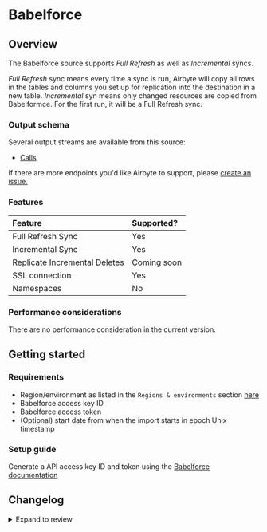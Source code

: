 # Babelforce

## Overview

The Babelforce source supports _Full Refresh_ as well as _Incremental_ syncs.

_Full Refresh_ sync means every time a sync is run, Airbyte will copy all rows in the tables and columns you set up for replication into the destination in a new table.
_Incremental_ syn means only changed resources are copied from Babelformce. For the first run, it will be a Full Refresh sync.

### Output schema

Several output streams are available from this source:

- [Calls](https://api.babelforce.com/#af7a6b6e-b262-487f-aabd-c59e6fe7ba41)

If there are more endpoints you'd like Airbyte to support, please [create an issue.](https://github.com/airbytehq/airbyte/issues/new/choose)

### Features

| Feature                       | Supported?  |
| :---------------------------- | :---------- |
| Full Refresh Sync             | Yes         |
| Incremental Sync              | Yes         |
| Replicate Incremental Deletes | Coming soon |
| SSL connection                | Yes         |
| Namespaces                    | No          |

### Performance considerations

There are no performance consideration in the current version.

## Getting started

### Requirements

- Region/environment as listed in the `Regions & environments` section [here](https://api.babelforce.com/#intro)
- Babelforce access key ID
- Babelforce access token
- (Optional) start date from when the import starts in epoch Unix timestamp

### Setup guide

Generate a API access key ID and token using the [Babelforce documentation](https://help.babelforce.com/hc/en-us/articles/360044753932-API-documentation-and-endpoints-an-introduction-)

## Changelog

<details>
  <summary>Expand to review</summary>

| Version | Date       | Pull Request                                             | Subject                     |
| :------ | :--------- | :------------------------------------------------------- | :-------------------------- |
| 0.2.10 | 2024-07-20 | [42239](https://github.com/airbytehq/airbyte/pull/42239) | Update dependencies |
| 0.2.9 | 2024-07-13 | [41728](https://github.com/airbytehq/airbyte/pull/41728) | Update dependencies |
| 0.2.8 | 2024-07-10 | [41508](https://github.com/airbytehq/airbyte/pull/41508) | Update dependencies |
| 0.2.7 | 2024-07-09 | [41260](https://github.com/airbytehq/airbyte/pull/41260) | Update dependencies |
| 0.2.6 | 2024-07-06 | [40911](https://github.com/airbytehq/airbyte/pull/40911) | Update dependencies |
| 0.2.5 | 2024-06-25 | [40386](https://github.com/airbytehq/airbyte/pull/40386) | Update dependencies |
| 0.2.4 | 2024-06-22 | [39963](https://github.com/airbytehq/airbyte/pull/39963) | Update dependencies |
| 0.2.3 | 2024-06-12 | [38776](https://github.com/airbytehq/airbyte/pull/38776) | Make connector compatible with Builder |
| 0.2.2 | 2024-06-06 | [39163](https://github.com/airbytehq/airbyte/pull/39163) | [autopull] Upgrade base image to v1.2.2 |
| 0.2.1 | 2024-05-21 | [38523](https://github.com/airbytehq/airbyte/pull/38523) | [autopull] base image + poetry + up_to_date |
| 0.2.0 | 2023-08-24 | [29314](https://github.com/airbytehq/airbyte/pull/29314) | Migrate to Low Code |
| 0.1.0 | 2022-05-09 | [12700](https://github.com/airbytehq/airbyte/pull/12700) | Introduce Babelforce source |

</details>
